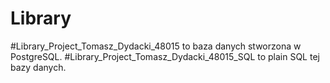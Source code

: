 # Library
#Library_Project_Tomasz_Dydacki_48015 to baza danych stworzona w PostgreSQL.
#Library_Project_Tomasz_Dydacki_48015_SQL to plain SQL tej bazy danych.
